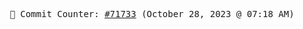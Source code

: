 <p align="center">
    <samp>
        📮 Commit Counter: <a href="https://github.com/Javascript-void0/Javascript-void0/commits/main">#71733</a> (October 28, 2023 @ 07:18 AM)
    </samp>
</p>